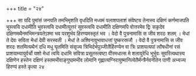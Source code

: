 +++
title = "२४"

+++
सा यदि पुमांसं जनयति तमभिमृशति वृधदिति मध्यमं
पलाशपलाशं संवेष्ट्य तेनास्य दक्षिणं कर्णमाजपति भूस्त्वयि
दधामीति भुवस्त्वयि दधामीत्युत्तरं सुवस्त्वयि दधामीति
दक्षिणमपि वोत्तरमेव द्विः सकृदेव
दक्षिणमथैनमभिमन्त्रयतेऽश्मा
भव परशुर्भव हिरण्यमस्तृतं भव । वेदो वै पुत्रनामासि स जीव शरदः शतम् ।
मेधां ते देवः सविता मेधां देवी सरस्वती । मेधां ते
अश्विनावुभावाधत्तां पुष्करस्रजौ । वेदो वै
पुत्रनामासि स जीव शरदः शतमित्यथैनं दधि मधु घृतमिति संसृज्य
त्रिभिर्दर्भपुञ्जीलैर्हिरण्येन वा त्रिः
प्राशयत्यपां त्वौषधीनां रसं प्राशयाम्यायुर्वर्चो यशो
मेधां त्वयि दधामि सवित्रा प्रसूतस्त्वष्टा वीरमधात्स मे शतायुरेधि
भूर्भुवः सुवरित्यथास्य दक्षिणेन हस्तेन दक्षिणं
हस्तमभीवाङ्गुष्ठमभीव लोमानि
गृह्णात्यग्निरायुष्मानित्येतैर्मन्त्रैर्नवनीतेन पाणी
अभ्यज्य हिरण्यं हस्ते कृत्वा २४   
